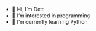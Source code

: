 - 👋 Hi, I’m Dott
- 👀 I’m interested in programming
- 🌱 I’m currently learning Python

<!---
Dott-rus/Dott-rus is a ✨ special ✨ repository because its `README.md` (this file) appears on your GitHub profile.
You can click the Preview link to take a look at your changes.
--->
